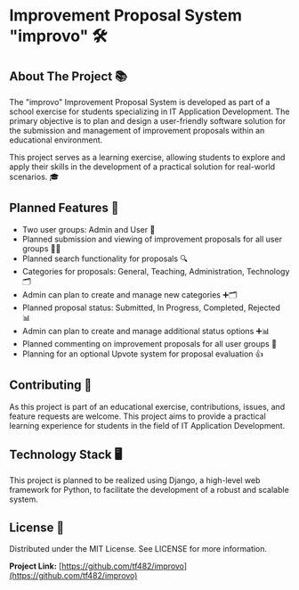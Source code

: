 # Improvement Proposal System "improvo" 🛠️

## About The Project 📚

The "improvo" Improvement Proposal System is developed as part of a school exercise for students specializing in IT Application Development. The primary objective is to plan and design a user-friendly software solution for the submission and management of improvement proposals within an educational environment.

This project serves as a learning exercise, allowing students to explore and apply their skills in the development of a practical solution for real-world scenarios. 🎓

## Planned Features 🚀

- Two user groups: Admin and User 👥
- Planned submission and viewing of improvement proposals for all user groups 📝👀
- Planned search functionality for proposals 🔍
- Categories for proposals: General, Teaching, Administration, Technology 🗂️
- Admin can plan to create and manage new categories ➕🗂️
- Planned proposal status: Submitted, In Progress, Completed, Rejected 📊
- Admin can plan to create and manage additional status options ➕📊
- Planned commenting on improvement proposals for all user groups 💬
- Planning for an optional Upvote system for proposal evaluation 👍

## Contributing 🤝

As this project is part of an educational exercise, contributions, issues, and feature requests are welcome. This project aims to provide a practical learning experience for students in the field of IT Application Development.

## Technology Stack 🖥️

This project is planned to be realized using Django, a high-level web framework for Python, to facilitate the development of a robust and scalable system.

## License 📜

Distributed under the MIT License. See LICENSE for more information.

**Project Link:** [https://github.com/tf482/improvo](https://github.com/tf482/improvo)
